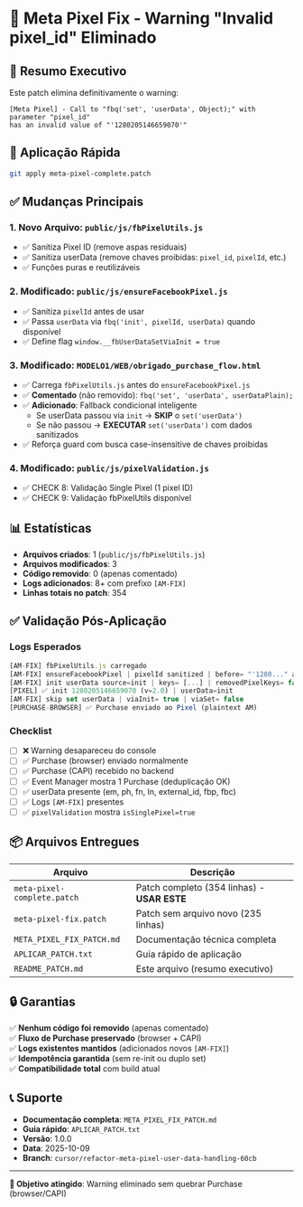 # 🎯 Meta Pixel Fix - Warning "Invalid pixel_id" Eliminado

## 📌 Resumo Executivo

Este patch elimina definitivamente o warning:
```
[Meta Pixel] - Call to "fbq('set', 'userData', Object);" with parameter "pixel_id" 
has an invalid value of "'1280205146659070'"
```

## 🚀 Aplicação Rápida

```bash
git apply meta-pixel-complete.patch
```

## ✅ Mudanças Principais

### 1. **Novo Arquivo**: `public/js/fbPixelUtils.js`
- ✅ Sanitiza Pixel ID (remove aspas residuais)
- ✅ Sanitiza userData (remove chaves proibidas: `pixel_id`, `pixelId`, etc.)
- ✅ Funções puras e reutilizáveis

### 2. **Modificado**: `public/js/ensureFacebookPixel.js`
- ✅ Sanitiza `pixelId` antes de usar
- ✅ Passa `userData` via `fbq('init', pixelId, userData)` quando disponível
- ✅ Define flag `window.__fbUserDataSetViaInit = true`

### 3. **Modificado**: `MODELO1/WEB/obrigado_purchase_flow.html`
- ✅ Carrega `fbPixelUtils.js` antes do `ensureFacebookPixel.js`
- ✅ **Comentado** (não removido): `fbq('set', 'userData', userDataPlain);`
- ✅ **Adicionado**: Fallback condicional inteligente
  - Se userData passou via `init` → **SKIP** o `set('userData')`
  - Se não passou → **EXECUTAR** `set('userData')` com dados sanitizados
- ✅ Reforça guard com busca case-insensitive de chaves proibidas

### 4. **Modificado**: `public/js/pixelValidation.js`
- ✅ CHECK 8: Validação Single Pixel (1 pixel ID)
- ✅ CHECK 9: Validação fbPixelUtils disponível

## 📊 Estatísticas

- **Arquivos criados**: 1 (`public/js/fbPixelUtils.js`)
- **Arquivos modificados**: 3
- **Código removido**: 0 (apenas comentado)
- **Logs adicionados**: 8+ com prefixo `[AM-FIX]`
- **Linhas totais no patch**: 354

## ✅ Validação Pós-Aplicação

### Logs Esperados
```javascript
[AM-FIX] fbPixelUtils.js carregado
[AM-FIX] ensureFacebookPixel | pixelId sanitized | before= "'1280..." after= 1280...
[AM-FIX] init userData source=init | keys= [...] | removedPixelKeys= false
[PIXEL] ✅ init 1280205146659070 (v=2.0) | userData=init
[AM-FIX] skip set userData | viaInit= true | viaSet= false
[PURCHASE-BROWSER] ✅ Purchase enviado ao Pixel (plaintext AM)
```

### Checklist
- [ ] ❌ Warning desapareceu do console
- [ ] ✅ Purchase (browser) enviado normalmente  
- [ ] ✅ Purchase (CAPI) recebido no backend
- [ ] ✅ Event Manager mostra 1 Purchase (deduplicação OK)
- [ ] ✅ userData presente (em, ph, fn, ln, external_id, fbp, fbc)
- [ ] ✅ Logs `[AM-FIX]` presentes
- [ ] ✅ `pixelValidation` mostra `isSinglePixel=true`

## 📦 Arquivos Entregues

| Arquivo | Descrição |
|---------|-----------|
| `meta-pixel-complete.patch` | Patch completo (354 linhas) - **USAR ESTE** |
| `meta-pixel-fix.patch` | Patch sem arquivo novo (235 linhas) |
| `META_PIXEL_FIX_PATCH.md` | Documentação técnica completa |
| `APLICAR_PATCH.txt` | Guia rápido de aplicação |
| `README_PATCH.md` | Este arquivo (resumo executivo) |

## 🔒 Garantias

✅ **Nenhum código foi removido** (apenas comentado)  
✅ **Fluxo de Purchase preservado** (browser + CAPI)  
✅ **Logs existentes mantidos** (adicionados novos `[AM-FIX]`)  
✅ **Idempotência garantida** (sem re-init ou duplo set)  
✅ **Compatibilidade total** com build atual  

## 📞 Suporte

- **Documentação completa**: `META_PIXEL_FIX_PATCH.md`
- **Guia rápido**: `APLICAR_PATCH.txt`
- **Versão**: 1.0.0
- **Data**: 2025-10-09
- **Branch**: `cursor/refactor-meta-pixel-user-data-handling-60cb`

---

**🎯 Objetivo atingido**: Warning eliminado sem quebrar Purchase (browser/CAPI)

